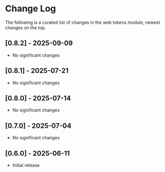 # Change Log

The following is a curated list of changes in the web tokens module, newest changes on the top.

## [0.8.2] - 2025-09-09

- No significant changes

## [0.8.1] - 2025-07-21

- No significant changes

## [0.8.0] - 2025-07-14

- No significant changes

## [0.7.0] - 2025-07-04

- No significant changes

## [0.6.0] - 2025-06-11

- Initial release

